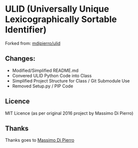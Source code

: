 # ULID (Universally Unique Lexicographically Sortable Identifier)
Forked from: [mdipierro/ulid](https://github.com/mdipierro/ulid)

## Changes:
* Modified/Simplified README.md
* Convered ULID Python Code into Class
* Simplified Project Structure for Class / Git Submodule Use
* Removed Setup.py / PIP Code

## Licence
MIT Licence (as per original 2016 project by Massimo Di Pierro)

## Thanks
Thanks goes to [Massimo Di Pierro](https://github.com/mdipierro)